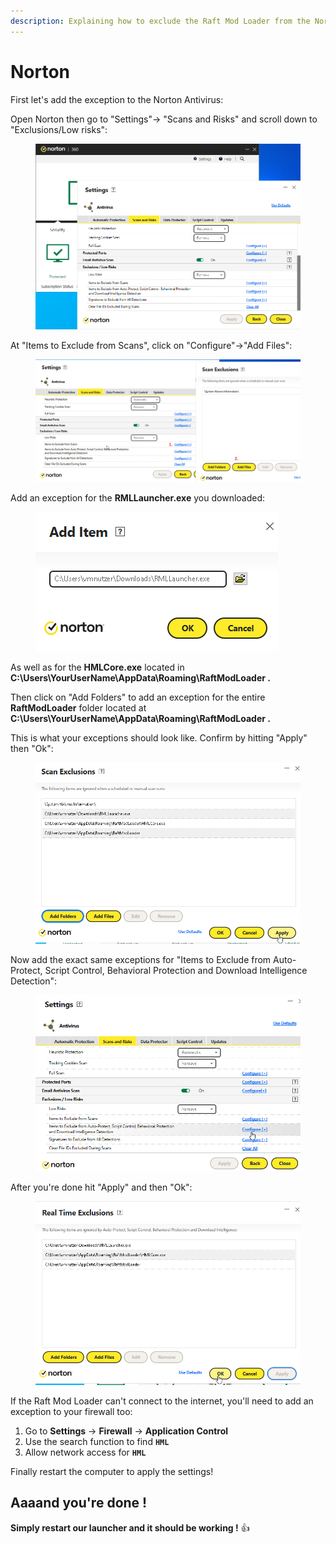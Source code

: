 ```yaml
---
description: Explaining how to exclude the Raft Mod Loader from the Norton antivirus
---
```


# Norton

First let's add the exception to the Norton Antivirus:

Open Norton then go to "Settings"-> "Scans and Risks" and scroll down to "Exclusions/Low risks":

<figure><img src="../../../.gitbook/assets/grafik (3).png" alt=""><figcaption></figcaption></figure>

At "Items to Exclude from Scans", click on "Configure"->"Add Files":

<figure><img src="../../../.gitbook/assets/add exclusion norton.png" alt=""><figcaption></figcaption></figure>

Add an exception for the **RMLLauncher.exe** you downloaded:

<figure><img src="../../../.gitbook/assets/grafik (1) (1).png" alt=""><figcaption></figcaption></figure>

As well as for the **HMLCore.exe** located in **C:\Users\YourUserName\AppData\Roaming\RaftModLoader .**

Then click on "Add Folders" to add an exception for the entire **RaftModLoader** folder located at **C:\Users\YourUserName\AppData\Roaming\RaftModLoader .**

This is what your exceptions should look like. Confirm by hitting "Apply" then "Ok":

<figure><img src="../../../.gitbook/assets/grafik (2) (1).png" alt=""><figcaption></figcaption></figure>

Now add the exact same exceptions for "Items to Exclude from Auto-Protect, Script Control, Behavioral Protection and Download Intelligence Detection":

<figure><img src="../../../.gitbook/assets/grafik (3) (1).png" alt=""><figcaption></figcaption></figure>

After you're done hit "Apply" and then "Ok":&#x20;

<figure><img src="../../../.gitbook/assets/grafik (4).png" alt=""><figcaption></figcaption></figure>

If the Raft Mod Loader can't connect to the internet, you'll need to add an exception to your firewall too:

1. Go to **Settings** -> **Firewall** -> **Application Control**
2. Use the search function to find **`HML`**
3. Allow network access for **`HML`**

Finally restart the computer to apply the settings!

## Aaaand you're done !

**Simply restart our launcher and it should be working !** :thumbsup:
